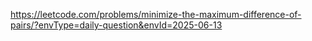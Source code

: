https://leetcode.com/problems/minimize-the-maximum-difference-of-pairs/?envType=daily-question&envId=2025-06-13